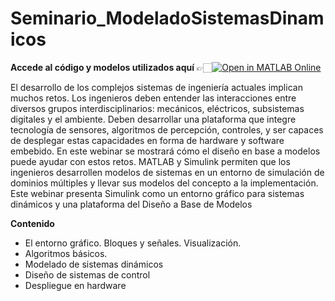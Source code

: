 # Seminario_ModeladoSistemasDinamicos

**Accede al código y modelos utilizados aquí** 👉🏻[![Open in MATLAB Online](https://www.mathworks.com/images/responsive/global/open-in-matlab-online.svg)](https://matlab.mathworks.com/open/github/v1?repo=gabyarellano/Seminario_ModeladoSistemasDinamicos&file=Livescript_Guia.mlx)

El desarrollo de los complejos sistemas de ingeniería actuales implican muchos retos. Los ingenieros deben entender las interacciones entre diversos grupos interdisciplinarios: mecánicos, eléctricos, subsistemas digitales y el ambiente. Deben desarrollar una plataforma que integre tecnología de sensores, algoritmos de percepción, controles, y ser capaces de desplegar estas capacidades en forma de hardware y software embebido.
En este webinar se mostrará cómo el diseño en base a modelos puede ayudar con estos retos. MATLAB y Simulink permiten que los ingenieros desarrollen modelos de sistemas en un entorno de simulación de dominios múltiples y llevar sus modelos del concepto a la implementación. Este webinar presenta Simulink como un entorno gráfico para sistemas dinámicos y una plataforma del Diseño a Base de Modelos

**Contenido**
- El entorno gráfico. Bloques y señales. Visualización.
- Algoritmos básicos.
- Modelado de sistemas dinámicos
- Diseño de sistemas de control
- Despliegue en hardware


 

